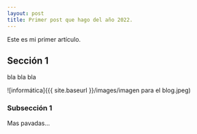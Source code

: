```yaml
---
layout: post
title: Primer post que hago del año 2022.
---
```


Este es mi primer artículo.

## Sección 1

bla bla bla

![informática]{{{ site.baseurl }}/images/imagen para el blog.jpeg)

### Subsección 1

Mas pavadas...
